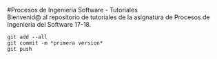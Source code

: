 #Procesos de Ingeniería Software - Tutoriales  
Bienvenid@ al repositorio de tutoriales de la asignatura de Procesos de Ingenieria del Software 17-18.  

`git add --all`  
`git commit -m *primera version*`  
`git push`  
